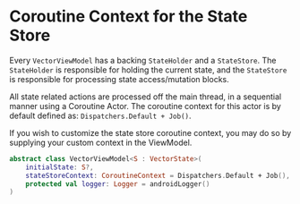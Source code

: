 # Coroutine Context for the State Store

Every `VectorViewModel` has a backing `StateHolder` and a `StateStore`. The `StateHolder` is responsible for holding the current state, and the `StateStore` is responsible for processing state access/mutation blocks.

All state related actions are processed off the main thread, in a sequential manner using a Coroutine Actor. The coroutine context for this actor is by default defined as: `Dispatchers.Default + Job()`.

If you wish to customize the state store coroutine context, you may do so by supplying your custom context in the ViewModel.

```kotlin
abstract class VectorViewModel<S : VectorState>(
    initialState: S?,
    stateStoreContext: CoroutineContext = Dispatchers.Default + Job(), // <- Change this parameter in your own implementations
    protected val logger: Logger = androidLogger()
)
```